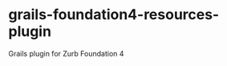 grails-foundation4-resources-plugin
===================================

Grails plugin for Zurb Foundation 4
